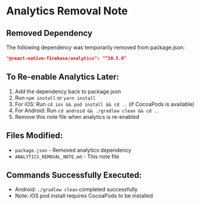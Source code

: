 # Analytics Removal Note

## Removed Dependency
The following dependency was temporarily removed from package.json:
```json
"@react-native-firebase/analytics": "^20.5.0"
```

## To Re-enable Analytics Later:
1. Add the dependency back to package.json
2. Run `npm install` or `yarn install`
3. For iOS: Run `cd ios && pod install && cd ..` (if CocoaPods is available)
4. For Android: Run `cd android && ./gradlew clean && cd ..`
5. Remove this note file when analytics is re-enabled

## Files Modified:
- `package.json` - Removed analytics dependency
- `ANALYTICS_REMOVAL_NOTE.md` - This note file

## Commands Successfully Executed:
- Android: `./gradlew clean` completed successfully
- Note: iOS pod install requires CocoaPods to be installed
